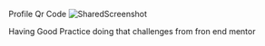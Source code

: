 Profile Qr Code 
![SharedScreenshot](https://github.com/user-attachments/assets/a8249154-a0a1-4789-bc2f-c23f19353c6d)

Having Good Practice doing that challenges from fron end mentor
